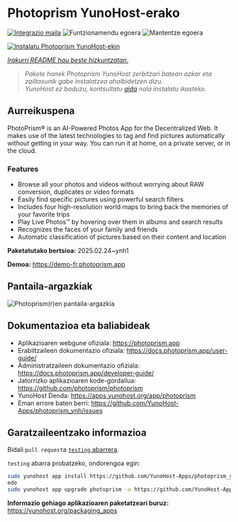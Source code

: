 <!--
Ohart ongi: README hau automatikoki sortu da <https://github.com/YunoHost/apps/tree/master/tools/readme_generator>ri esker
EZ editatu eskuz.
-->

# Photoprism YunoHost-erako

[![Integrazio maila](https://apps.yunohost.org/badge/integration/photoprism)](https://ci-apps.yunohost.org/ci/apps/photoprism/)
![Funtzionamendu egoera](https://apps.yunohost.org/badge/state/photoprism)
![Mantentze egoera](https://apps.yunohost.org/badge/maintained/photoprism)

[![Instalatu Photoprism YunoHost-ekin](https://install-app.yunohost.org/install-with-yunohost.svg)](https://install-app.yunohost.org/?app=photoprism)

*[Irakurri README hau beste hizkuntzatan.](./ALL_README.md)*

> *Pakete honek Photoprism YunoHost zerbitzari batean azkar eta zailtasunik gabe instalatzea ahalbidetzen dizu.*  
> *YunoHost ez baduzu, kontsultatu [gida](https://yunohost.org/install) nola instalatu ikasteko.*

## Aurreikuspena

PhotoPrism® is an AI-Powered Photos App for the Decentralized Web. It makes use of the latest technologies to tag and find pictures automatically without getting in your way. You can run it at home, on a private server, or in the cloud.

### Features

- Browse all your photos and videos without worrying about RAW conversion, duplicates or video formats
- Easily find specific pictures using powerful search filters
- Includes four high-resolution world maps to bring back the memories of your favorite trips
- Play Live Photos™ by hovering over them in albums and search results
- Recognizes the faces of your family and friends
- Automatic classification of pictures based on their content and location


**Paketatutako bertsioa:** 2025.02.24~ynh1

**Demoa:** <https://demo-fr.photoprism.app>

## Pantaila-argazkiak

![Photoprism(r)en pantaila-argazkia](./doc/screenshots/photoprism.jpg)

## Dokumentazioa eta baliabideak

- Aplikazioaren webgune ofiziala: <https://photoprism.app>
- Erabiltzaileen dokumentazio ofiziala: <https://docs.photoprism.app/user-guide/>
- Administratzaileen dokumentazio ofiziala: <https://docs.photoprism.app/developer-guide/>
- Jatorrizko aplikazioaren kode-gordailua: <https://github.com/photoprism/photoprism>
- YunoHost Denda: <https://apps.yunohost.org/app/photoprism>
- Eman errore baten berri: <https://github.com/YunoHost-Apps/photoprism_ynh/issues>

## Garatzaileentzako informazioa

Bidali `pull request`a [`testing` abarrera](https://github.com/YunoHost-Apps/photoprism_ynh/tree/testing).

`testing` abarra probatzeko, ondorengoa egin:

```bash
sudo yunohost app install https://github.com/YunoHost-Apps/photoprism_ynh/tree/testing --debug
edo
sudo yunohost app upgrade photoprism -u https://github.com/YunoHost-Apps/photoprism_ynh/tree/testing --debug
```

**Informazio gehiago aplikazioaren paketatzeari buruz:** <https://yunohost.org/packaging_apps>
